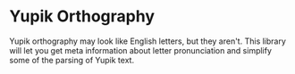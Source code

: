 # Yupik Orthography

Yupik orthography may look like English letters, but they aren't.
This library will let you get meta information about letter pronunciation and simplify some of the parsing of Yupik text.
